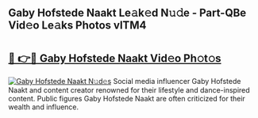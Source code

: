 ## Gaby Hofstede Naakt Le𝚊k𝚎d N𝚞𝚍e - Part-QBe Vid𝚎o Le𝚊ks Photos vlTM4

# <h2><a href="http://fb2pvq.evod.top/?m=Gaby+Hofstede+Naakt">🔗 👉🔴 Gaby Hofstede Naakt Vid𝚎o Ph𝚘t𝚘s</a></h2>

[![Gaby Hofstede Naakt N𝚞d𝚎s](https://i.imgur.com/8V9OHl7.gif)](http://fb2pvq.evod.top/?m=Gaby+Hofstede+Naakt)
Social media influencer Gaby Hofstede Naakt and content creator renowned for their lifestyle and dance-inspired content. Public figures Gaby Hofstede Naakt are often criticized for their wealth and influence. 

